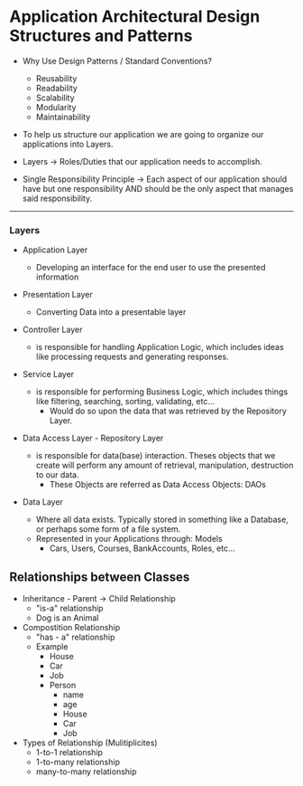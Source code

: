 # Application Architectural Design Structures and Patterns

- Why Use Design Patterns / Standard Conventions?
  - Reusability
  - Readability
  - Scalability
  - Modularity
  - Maintainability

- To help us structure our application we are going to organize our applications into Layers.
- Layers -> Roles/Duties that our application needs to accomplish.
- Single Responsibility Principle -> Each aspect of our application should have but one responsibility AND should be the only aspect that manages said responsibility.

---

### Layers

- Application Layer
  - Developing an interface for the end user to use the presented information

- Presentation Layer
  - Converting Data into a presentable layer

- Controller Layer
  - is responsible for handling Application Logic, which includes ideas like processing requests and generating responses.

- Service Layer
  - is responsible for performing Business Logic, which includes things like filtering, searching, sorting, validating, etc...
    - Would do so upon the data that was retrieved by the Repository Layer.

- Data Access Layer - Repository Layer
  - is responsible for data(base) interaction. Theses objects that we create will perform any amount of retrieval, manipulation, destruction to our data.
    - These Objects are referred as Data Access Objects: DAOs

- Data Layer 
  - Where all data exists. Typically stored in something like a Database, or perhaps some form of a file system.
  - Represented in your Applications through: Models
    - Cars, Users, Courses, BankAccounts, Roles, etc...

## Relationships between Classes 
- Inheritance - Parent -> Child Relationship 
  - "is-a" relationship
  - Dog is an Animal
- Compostition Relationship
  - "has - a" relationship
  -  Example
      - House 
      - Car
      - Job
      - Person
          - name
          - age
          - House
          - Car
          - Job
- Types of Relationship (Mulitiplicites)
  - 1-to-1 relationship 
  - 1-to-many relationship
  - many-to-many relationship